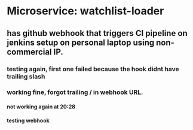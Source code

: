# Microservice: watchlist-loader
## has github webhook that triggers CI pipeline on jenkins setup on personal laptop using non-commercial IP.
### testing again, first one failed because the hook didnt have trailing slash
### working fine, forgot trailing / in webhook URL.
#### not working again  at 20:28
#### testing webhook

